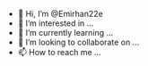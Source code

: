 - 👋 Hi, I’m @Emirhan22e
- 👀 I’m interested in ...
- 🌱 I’m currently learning ...
- 💞️ I’m looking to collaborate on ...
- 📫 How to reach me ...

<!---
Emirhan22e/Emirhan22e is a ✨ special ✨ repository because its `README.md` (this file) appears on your GitHub profile.
You can click the Preview link to take a look at your changes.
--->
